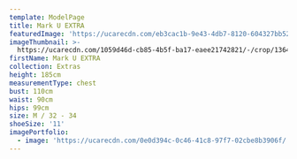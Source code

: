 ```yaml
---
template: ModelPage
title: Mark U EXTRA
featuredImage: 'https://ucarecdn.com/eb3cac1b-9e43-4db7-8120-604327bb5244/'
imageThumbnail: >-
  https://ucarecdn.com/1059d46d-cb85-4b5f-ba17-eaee21742821/-/crop/1364x1815/236,494/-/preview/
firstName: Mark U EXTRA
collection: Extras
height: 185cm
measurementType: chest
bust: 110cm
waist: 90cm
hips: 99cm
size: M / 32 - 34
shoeSize: '11'
imagePortfolio:
  - image: 'https://ucarecdn.com/0e0d394c-0c46-41c8-97f7-02cbe8b3906f/'
---
```


